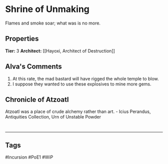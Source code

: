 # Shrine of Unmaking
Flames and smoke soar; what was is no more.

## Properties
**Tier:** 3
**Architect:** [[Hayoxi, Architect of Destruction]]

## Alva's Comments
1. At this rate, the mad bastard will have rigged the whole temple to blow.
2. I suppose they wanted to use these explosives to mine more gems.

## Chronicle of Atzoatl
Atzoatl was a place of crude alchemy rather than art. - Icius Perandus, Antiquities Collection, Urn of Unstable Powder

#
---
## Tags
#Incursion
#PoE1
#WiP
